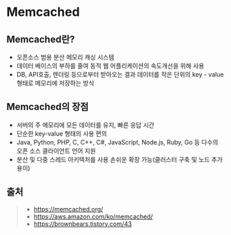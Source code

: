 # Memcached

## Memcached란?

- 오픈소스 범용 분산 메모리 캐싱 시스템
- 데이터 베이스의 부하를 줄여 동적 웹 어플리케이션의 속도개선을 위해 사용
- DB, API호출, 렌더링 등으로부터 받아오는 결과 데이터를 작은 단위의 key - value 형태로 메모리에 저장하는 방식

## Memcached의 장점

- 서버의 주 메모리에 모든 데이터를 유지, 빠른 응답 시간
- 단순한 key-value 형태의 사용 편의
- Java, Python, PHP, C, C++, C#, JavaScript, Node.js, Ruby, Go 등 다수의 오픈 소스 클라이언트 언어 지원
- 분산 및 다중 스레드 아키텍처를 사용 손쉬운 확장 가능(클러스터 구축 및 노드 추가 용이)

## 출처

> - https://memcached.org/
> - https://aws.amazon.com/ko/memcached/
> - https://brownbears.tistory.com/43

